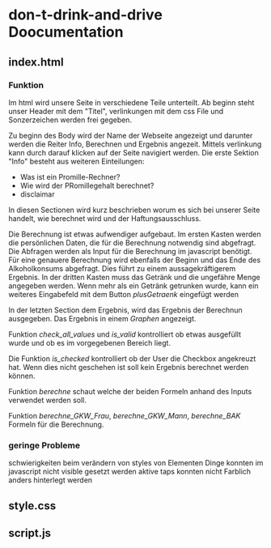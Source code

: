 # don-t-drink-and-drive Doocumentation



## index.html
### Funktion

Im html wird unsere Seite in verschiedene Teile unterteilt.
Ab beginn steht unser Header mit dem "Titel", verlinkungen mit dem css File und Sonzerzeichen werden frei gegeben.

Zu beginn des Body wird der Name der Webseite angezeigt und darunter werden die Reiter Info, Berechnen und Ergebnis angezeit. Mittels verlinkung kann durch darauf klicken auf der Seite navigiert werden. Die erste Sektion "Info" besteht aus weiteren Einteilungen:

  * Was ist ein Promille-Rechner?
  * Wie wird der PRomillegehalt berechnet?
  * disclaimar

In diesen Sectionen wird kurz beschrieben worum es sich bei unserer Seite handelt, wie berechnet wird und der Haftungsausschluss.

Die Berechnung ist etwas aufwendiger aufgebaut. Im ersten Kasten werden die persönlichen Daten, die für die Berechnung notwendig sind abgefragt. Die Abfragen werden als Input für die Berechnung im javascript benötigt.
Für eine genauere Berechnung wird ebenfalls der Beginn und das Ende des Alkoholkonsums abgefragt. Dies führt zu einem aussagekräftigerem Ergebnis.
In der dritten Kasten muss das Getränk und die ungefähre Menge angegeben werden. Wenn mehr als ein Getränk getrunken wurde, kann ein weiteres Eingabefeld mit dem Button *plusGetraenk* eingefügt werden

In der letzten Section dem Ergebnis, wird das Ergebnis der Berechnun ausgegeben. Das Ergebnis in einem *Graphen* angezeigt.

Funktion *check_all_values* und *is_valid* kontrolliert ob etwas ausgefüllt wurde und ob es im vorgegebenen Bereich liegt.

Die Funktion *is_checked* kontrolliert ob der User die Checkbox angekreuzt hat. Wenn dies nicht geschehen ist soll kein Ergebnis berechnet werden können.

Funktion *berechne* schaut welche der beiden Formeln anhand des Inputs verwendet werden soll.

Funktion *berechne_GKW_Frau*, *berechne_GKW_Mann*, *berechne_BAK* Formeln für die Berechnung.

### geringe Probleme

schwierigkeiten beim verändern von styles von Elementen
Dinge konnten im javascript nicht visible gesetzt werden
aktive taps konnten nicht Farblich anders hinterlegt werden




## style.css





## script.js

